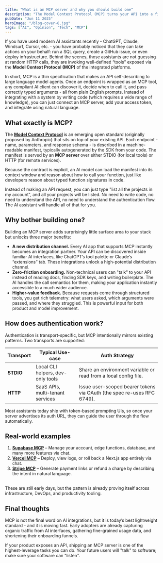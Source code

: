 ```yaml
---
title: "What is an MCP server and why you should build one"
description: "The Model Context Protocol (MCP) turns your API into a first-class AI tool. Learn what MCP is, how it works, and why building an MCP server today can help grow your product."
pubDate: "Jun 11 2025"
heroImage: "/blog-cover-8.jpg"
tags: ["AI", "Opinion", "Tech", "MCP"]
---
```


If you have used modern AI assistants recently - ChatGPT, Claude, Windsurf, Cursor, etc. - you have probably noticed that they can take actions on your behalf: run a SQL query, create a GitHub issue, or even deploy infrastructure. Behind the scenes, those assistants are not guessing at random HTTP calls, they are invoking well-defined “tools” exposed via the **Model Context Protocol (MCP)** of the integrated platforms.

In short, MCP is a thin specification that makes an API self-describing to large language model agents. Once an endpoint is wrapped as an MCP tool, any compliant AI client can discover it, decide when to call it, and pass correctly typed arguments - all from plain English prompts. Instead of integrating with a system by writing code (which requires a wide range of knowledge), you can just connect an MCP server, add your access token, and integrate using natural language.

## What exactly is MCP?

The [**Model Context Protocol**](https://modelcontextprotocol.io/) is an emerging open standard (originally proposed by Anthropic) that sits on top of your existing API. Each endpoint - name, parameters, and response schema - is described in a machine-readable manifest, typically autogenerated by the SDK from your code. The manifest is served by an **MCP server** over either STDIO (for local tools) or HTTP (for remote services).

Because the contract is explicit, an AI model can load the manifest into its context window and reason about how to call your function, just like developers reason about typed function signatures in code.

Instead of making an API request, you can just type "list all the projects in my account", and all your projects will be listed. No need to write code, no need to understand the API, no need to understand the authentication flow. The AI assistant will handle all of that for you.

## Why bother building one?

Building an MCP server adds surprisingly little surface area to your stack but unlocks three major benefits:

- **A new distribution channel.** Every AI app that supports MCP instantly becomes an integration partner. Your API can be discovered inside familiar AI interfaces, like ChatGPT’s tool palette or Claude’s “extensions” tab. These integrations unlock a high-potential distribution channel.
- **Zero-friction onboarding.** Non-technical users can "talk" to your API instead of reading docs, finding SDK keys, and writing boilerplate. The AI handles the call semantics for them, making your application instantly accessible to a much wider audience.
- **Higher-value feedback.** Because requests come through structured tools, you get rich telemetry: what users asked, which arguments were passed, and where they struggled. This is powerful input for both product and model improvement.

## How does authentication work?

Authentication is transport-specific, but MCP intentionally mirrors existing patterns. Two transports are supported:

| Transport | Typical Use-case                  | Auth Strategy                                                          |
| --------- | --------------------------------- | ---------------------------------------------------------------------- |
| **STDIO** | Local CLI helpers, dev-only tools | Share an environment variable or read from a local config file.        |
| **HTTP**  | SaaS APIs, multi-tenant services  | Issue user-scoped bearer tokens via OAuth (the spec re-uses RFC 6749). |

Most assistants today ship with token-based prompting UIs, so once your server advertises its auth URL, they can guide the user through the flow automatically.

## Real-world examples

1. [**Supabase MCP**](https://supabase.com/docs/guides/getting-started/mcp) – Manage your account, edge functions, database, and many more features via chat.
2. [**Vercel MCP**](https://vercel.com/docs/mcp) – Deploy, view logs, or roll back a Next.js app entirely via chat.
3. [**Stripe MCP**](https://docs.stripe.com/agents) – Generate payment links or refund a charge by describing the intent in natural language.

<br>
These are still early days, but the pattern is already proving itself across infrastructure, DevOps, and productivity tooling.

## Final thoughts

MCP is not the final word on AI integrations, but it is today’s best lightweight standard - and it is moving fast. Early adopters are already capturing organic traffic from AI interfaces, gathering fine-grained usage data, and shortening their onboarding funnels.

If your product exposes an API, shipping an MCP server is one of the highest-leverage tasks you can do. Your future users will "talk" to software; make sure your software can "listen".
